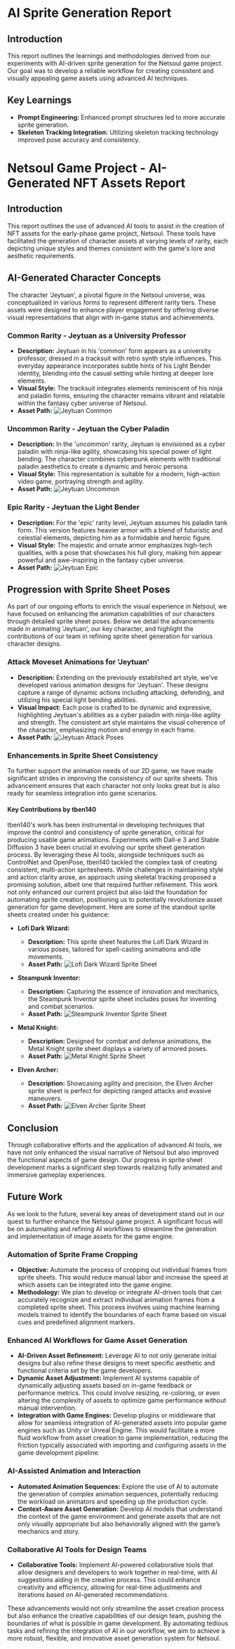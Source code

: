 # AI Sprite Generation Report

## Introduction
This report outlines the learnings and methodologies derived from our experiments with AI-driven sprite generation for the Netsoul game project. Our goal was to develop a reliable workflow for creating consistent and visually appealing game assets using advanced AI techniques.

## Key Learnings

- **Prompt Engineering:** Enhanced prompt structures led to more accurate sprite generation.
- **Skeleton Tracking Integration:** Utilizing skeleton tracking technology improved pose accuracy and consistency.


# Netsoul Game Project - AI-Generated NFT Assets Report

## Introduction

This report outlines the use of advanced AI tools to assist in the creation of NFT assets for the early-phase game project, Netsoul. These tools have facilitated the generation of character assets at varying levels of rarity, each depicting unique styles and themes consistent with the game's lore and aesthetic requirements.

## AI-Generated Character Concepts

The character 'Jeytuan', a pivotal figure in the Netsoul universe, was conceptualized in various forms to represent different rarity tiers. These assets were designed to enhance player engagement by offering diverse visual representations that align with in-game status and achievements.

### Common Rarity - Jeytuan as a University Professor

- **Description:** Jeytuan in his 'common' form appears as a university professor, dressed in a tracksuit with retro synth style influences. This everyday appearance incorporates subtle hints of his Light Bender identity, blending into the casual setting while hinting at deeper lore elements.
- **Visual Style:** The tracksuit integrates elements reminiscent of his ninja and paladin forms, ensuring the character remains vibrant and relatable within the fantasy cyber universe of Netsoul.
- **Asset Path:** ![Jeytuan Common](assets/jeytuan_common.png)

### Uncommon Rarity - Jeytuan the Cyber Paladin

- **Description:** In the 'uncommon' rarity, Jeytuan is envisioned as a cyber paladin with ninja-like agility, showcasing his special power of light bending. The character combines cyberpunk elements with traditional paladin aesthetics to create a dynamic and heroic persona.
- **Visual Style:** This representation is suitable for a modern, high-action video game, portraying strength and agility.
- **Asset Path:** ![Jeytuan Uncommon](assets/jeytuan_uncommon.png)

### Epic Rarity - Jeytuan the Light Bender

- **Description:** For the 'epic' rarity level, Jeytuan assumes his paladin tank form. This version features heavier armor with a blend of futuristic and celestial elements, depicting him as a formidable and heroic figure.
- **Visual Style:** The majestic and ornate armor emphasizes high-tech qualities, with a pose that showcases his full glory, making him appear powerful and awe-inspiring in the fantasy cyber universe.
- **Asset Path:** ![Jeytuan Epic](assets/jeytuan_epic.png)

## Progression with Sprite Sheet Poses

As part of our ongoing efforts to enrich the visual experience in Netsoul, we have focused on enhancing the animation capabilities of our characters through detailed sprite sheet poses. Below we detail the advancements made in animating 'Jeytuan', our key character, and highlight the contributions of our team in refining sprite sheet generation for various character designs.

### Attack Moveset Animations for 'Jeytuan'

- **Description:** Extending on the previously established art style, we've developed various animation designs for 'Jeytuan'. These designs capture a range of dynamic actions including attacking, defending, and utilizing his special light bending abilities.
- **Visual Impact:** Each pose is crafted to be dynamic and expressive, highlighting Jeytuan's abilities as a cyber paladin with ninja-like agility and strength. The consistent art style maintains the visual coherence of the character, emphasizing motion and energy in each frame.
- **Asset Path:** ![Jeytuan Attack Poses](assets/jeytuan_attack_poses.png)


### Enhancements in Sprite Sheet Consistency

To further support the animation needs of our 2D game, we have made significant strides in improving the consistency of our sprite sheets. This advancement ensures that each character not only looks great but is also ready for seamless integration into game scenarios.

#### Key Contributions by tben140

tben140's work has been instrumental in developing techniques that improve the control and consistency of sprite generation, critical for producing usable game animations. Experiments with Dall-e 3 and Stable Diffusion 3 have been crucial in evolving our sprite sheet generation process. By leveraging these AI tools, alongside techniques such as ControlNet and OpenPose, tben140 tackled the complex task of creating consistent, multi-action spritesheets. While challenges in maintaining style and action clarity arose, an approach using skeletal tracking proposed a promising solution, albeit one that required further refinement. This work not only enhanced our current project but also laid the foundation for automating sprite creation, positioning us to potentially revolutionize asset generation for game development.
 Here are some of the standout sprite sheets created under his guidance:

- **Lofi Dark Wizard:**
  - **Description:** This sprite sheet features the Lofi Dark Wizard in various poses, tailored for spell-casting animations and idle movements.
  - **Asset Path:** ![Lofi Dark Wizard Sprite Sheet](assets/lofiDark_Wizard_spriteSheet.png)

- **Steampunk Inventor:**
  - **Description:** Capturing the essence of innovation and mechanics, the Steampunk Inventor sprite sheet includes poses for inventing and combat scenarios.
  - **Asset Path:** ![Steampunk Inventor Sprite Sheet](assets/steampunk_inventor_spriteSheet.png)

- **Metal Knight:**
  - **Description:** Designed for combat and defense animations, the Metal Knight sprite sheet displays a variety of armored poses.
  - **Asset Path:** ![Metal Knight Sprite Sheet](assets/metalKnight_spriteSheet.png)

- **Elven Archer:**
  - **Description:** Showcasing agility and precision, the Elven Archer sprite sheet is perfect for depicting ranged attacks and evasive maneuvers.
  - **Asset Path:** ![Elven Archer Sprite Sheet](assets/elvenArcher.png)

## Conclusion

Through collaborative efforts and the application of advanced AI tools, we have not only enhanced the visual narrative of Netsoul but also improved the functional aspects of game design. Our progress in sprite sheet development marks a significant step towards realizing fully animated and immersive gameplay experiences.

## Future Work

As we look to the future, several key areas of development stand out in our quest to further enhance the Netsoul game project. A significant focus will be on automating and refining AI workflows to streamline the generation and implementation of image assets for the game engine.

### Automation of Sprite Frame Cropping

- **Objective:** Automate the process of cropping out individual frames from sprite sheets. This would reduce manual labor and increase the speed at which assets can be integrated into the game engine.
- **Methodology:** We plan to develop or integrate AI-driven tools that can accurately recognize and extract individual animation frames from a completed sprite sheet. This process involves using machine learning models trained to identify the boundaries of each frame based on visual cues and predefined alignment markers.

### Enhanced AI Workflows for Game Asset Generation

- **AI-Driven Asset Refinement:** Leverage AI to not only generate initial designs but also refine these designs to meet specific aesthetic and functional criteria set by the game developers.
- **Dynamic Asset Adjustment:** Implement AI systems capable of dynamically adjusting assets based on in-game feedback or performance metrics. This could involve resizing, re-coloring, or even altering the complexity of assets to optimize game performance without manual intervention.
- **Integration with Game Engines:** Develop plugins or middleware that allow for seamless integration of AI-generated assets into popular game engines such as Unity or Unreal Engine. This would facilitate a more fluid workflow from asset creation to game implementation, reducing the friction typically associated with importing and configuring assets in the game development pipeline.

### AI-Assisted Animation and Interaction

- **Automated Animation Sequences:** Explore the use of AI to automate the generation of complex animation sequences, potentially reducing the workload on animators and speeding up the production cycle.
- **Context-Aware Asset Generation:** Develop AI models that understand the context of the game environment and generate assets that are not only visually appropriate but also behaviorally aligned with the game’s mechanics and story.

### Collaborative AI Tools for Design Teams

- **Collaborative Tools:** Implement AI-powered collaborative tools that allow designers and developers to work together in real-time, with AI suggestions aiding in the creative process. This could enhance creativity and efficiency, allowing for real-time adjustments and iterations based on AI-generated recommendations.

These advancements would not only streamline the asset creation process but also enhance the creative capabilities of our design team, pushing the boundaries of what is possible in game development. By automating tedious tasks and refining the integration of AI in our workflow, we aim to achieve a more robust, flexible, and innovative asset generation system for Netsoul.

